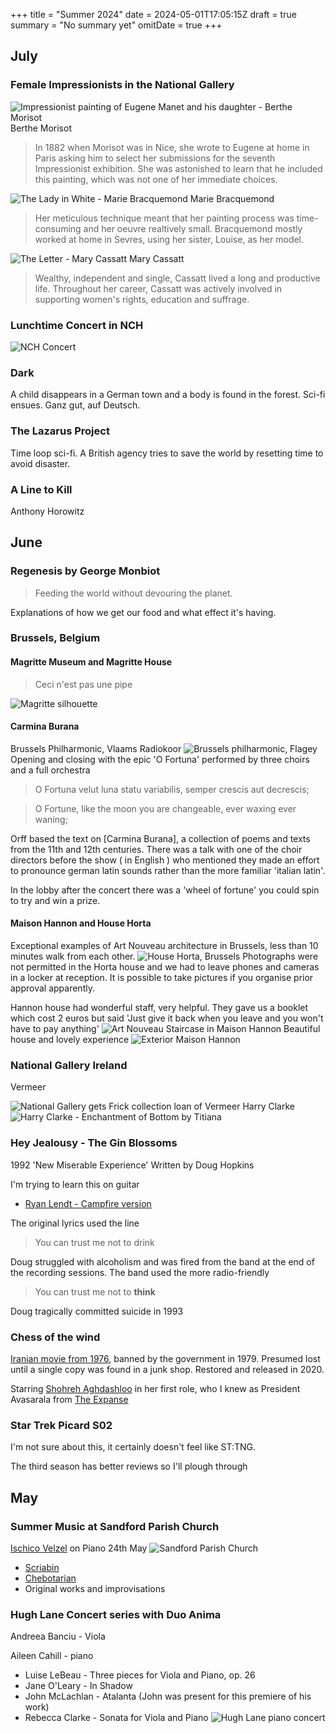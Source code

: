 +++
title = "Summer 2024"
date = 2024-05-01T17:05:15Z
draft = true
summary = "No summary yet"
omitDate = true
+++
## July
### Female Impressionists in the National Gallery
![Impressionist painting of Eugene Manet and his daughter - Berthe Morisot](../PXL_20240716_152202250.jpg)
Berthe Morisot
>In 1882 when Morisot was in Nice, she wrote to Eugene at home in Paris asking him to select her submissions for the seventh Impressionist exhibition. She was astonished to learn that he included this painting, which was not one of her immediate choices.

![The Lady in White - Marie Bracquemond](../IMG_20240716_163052.jpg)
Marie Bracquemond
> Her meticulous technique meant that her painting process was time-consuming and her oeuvre realtively small. Bracquemond mostly worked at home in Sevres, using her sister, Louise, as her model.

![The Letter - Mary Cassatt](../IMG_20240716_162719.jpg)
Mary Cassatt
>Wealthy, independent and single, Cassatt lived a long and productive life. Throughout her career, Cassatt was actively involved in supporting women's rights, education and suffrage.


### Lunchtime Concert in NCH
![NCH Concert](../IMG_20240716_135853.jpg)
### Dark
A child disappears in a German town and a body is found in the forest. Sci-fi ensues. Ganz gut, auf Deutsch.
### The Lazarus Project
Time loop sci-fi. A British agency tries to save the world by resetting time to avoid disaster.
### A Line to Kill
Anthony Horowitz

## June
### Regenesis by George Monbiot
>Feeding the world without devouring the planet.

Explanations of how we get our food and what effect it's having.
### Brussels, Belgium
#### Magritte Museum and Magritte House
>Ceci n'est pas une pipe

![Magritte silhouette](../IMG_20240620_155036.jpg)
#### 
#### Carmina Burana
Brussels Philharmonic, Vlaams Radiokoor
![Brussels philharmonic, Flagey](../PXL_20240623_141204417.jpg)
Opening and closing with the epic 'O Fortuna' performed by three choirs and a full orchestra

>O Fortuna
velut luna
statu variabilis,
semper crescis
aut decrescis;

>O Fortune,
like the moon
you are changeable,
ever waxing
ever waning;

Orff based the text on [Carmina Burana], a collection of poems and texts from the 11th and 12th centuries.
There was a talk with one of the choir directors before the show ( in English ) who mentioned they made an effort to pronounce german latin sounds rather than the more familiar 'italian latin'. 

In the lobby after the concert there was a 'wheel of fortune' you could spin to try and win a prize. 

#### Maison Hannon and House Horta 
Exceptional examples of Art Nouveau architecture in Brussels, less than 10 minutes walk from each other.
![House Horta, Brussels](../PXL_20240622_121751027.jpg)
Photographs were not permitted in the Horta house and we had to leave phones and cameras in a locker at reception. It is possible to take pictures if you organise prior approval apparently.

Hannon house had wonderful staff, very helpful. They gave us a booklet which cost 2 euros but said 'Just give it back when you leave and you won't have to pay anything'
![Art Nouveau Staircase in Maison Hannon](../PXL_20240622_124930699.jpg)
Beautiful house and lovely experience
![Exterior Maison Hannon](../PXL_20240622_125340493.MP.jpg)


### National Gallery Ireland
Vermeer

![National Gallery gets Frick collection loan of Vermeer](../PXL_20240524_104449694.jpg)
Harry Clarke
![Harry Clarke - Enchantment of Bottom by Titiana](../PXL_20240602_131819768.MP.jpg)
### Hey Jealousy - The Gin Blossoms

1992 'New Miserable Experience'
Written by Doug Hopkins

I'm trying to learn this on guitar
* [Ryan Lendt - Campfire version](https://www.youtube.com/embed/iOHi7kSU1po?si=p2SkpqBt6f71EaPK)

The original lyrics used the line 
>You can trust me not to drink 

Doug struggled with alcoholism and was fired from the band at the end of the recording sessions.
The band used the more radio-friendly 
>You can trust me not to __think__

Doug tragically committed suicide in 1993
### Chess of the wind 
[Iranian movie from 1976](https://www.imdb.com/title/tt0318069/?ref_=nm_flmg_t_79_act), banned by the government in 1979.
Presumed lost until a single copy was found in a junk shop. Restored and released in 2020.

Starring [Shohreh Aghdashloo](https://www.youtube.com/watch?v=PTVz65Va1BA) in her first role, who I knew as President Avasarala from [The Expanse](https://www.imdb.com/title/tt3230854/?ref_=fn_al_tt_1)

### Star Trek Picard S02
I'm not sure about this, it certainly doesn't feel like ST:TNG.

The third season has better reviews so I'll plough through 
## May
### Summer Music at Sandford Parish Church
[Ischico Velzel](https://www.ischico.com/en) on Piano 24th May
![Sandford Parish Church](../PXL_20240524_115415377.jpg)
* [Scriabin](https://en.wikipedia.org/wiki/Alexander_Scriabin)
* [Chebotarian](https://en.wikipedia.org/wiki/Gayane_Chebotaryan)
* Original works and improvisations

### Hugh Lane Concert series with Duo Anima
Andreea Banciu - Viola

Aileen Cahill - piano
* Luise LeBeau - Three pieces for Viola and Piano, op. 26
* Jane O'Leary - In Shadow
* John McLachlan - Atalanta (John was present for this premiere of his work)
* Rebecca Clarke - Sonata for Viola and Piano
![Hugh Lane piano concert](../PXL_20240519_105439237.MP.jpg)